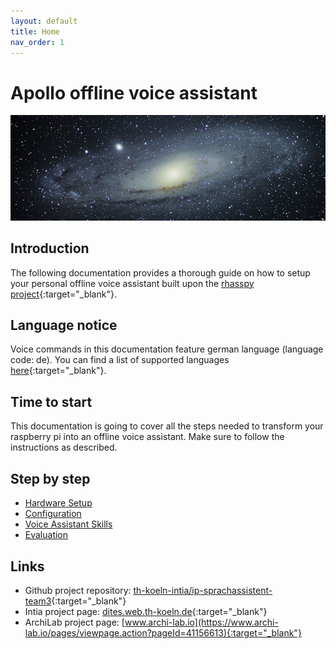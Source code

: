 ```yaml
---
layout: default
title: Home
nav_order: 1
---
```


# Apollo offline voice assistant

<img src="img/homespace.jpg" style="max-width: 100%;"/>

## Introduction
The following documentation provides a thorough guide on how to setup your personal offline voice assistant built upon the [rhasspy project](https://rhasspy.readthedocs.io/en/latest/){:target="_blank"}.

## Language notice
Voice commands in this documentation feature german language (language code: de). 
You can find a list of supported languages [here](https://rhasspy.readthedocs.io/en/latest/#supported-languages){:target="_blank"}. 

## Time to start
This documentation is going to cover all the steps needed to transform your raspberry pi into an offline voice assistant. Make sure to follow the instructions as described. 

## Step by step
- [Hardware Setup](/hardware/hardware-setup.html)
- [Configuration](/software/software.html)
- [Voice Assistant Skills](skills/skill.html)
- [Evaluation](/evaluation/evluation-intro.html)

## Links

- Github project repository: [th-koeln-intia/ip-sprachassistent-team3](https://github.com/th-koeln-intia/ip-sprachassistent-team3){:target="_blank"}
- Intia project page: [dites.web.th-koeln.de](https://dites.web.th-koeln.de/forschung/projekte/intia/){:target="_blank"}
- ArchiLab project page: [www.archi-lab.io](https://www.archi-lab.io/pages/viewpage.action?pageId=41156613){:target="_blank"}







